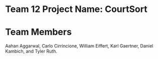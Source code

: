 # Team 12 Project Name: CourtSort

# Team Members
Aahan Aggarwal, Carlo Cirrincione, William Eiffert, Karl Gaertner, Daniel Kambich, and Tyler Ruth.
